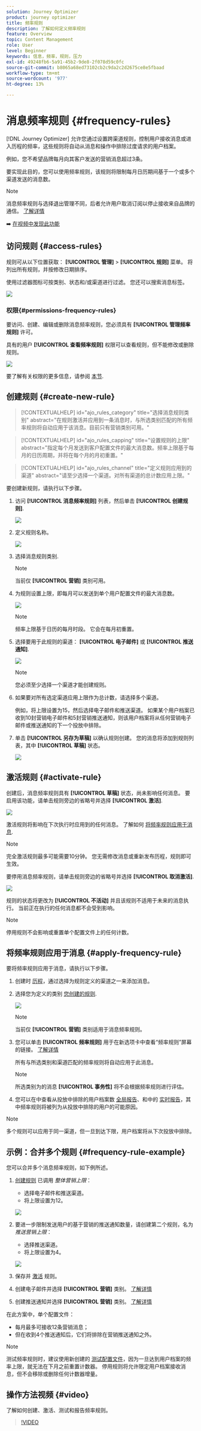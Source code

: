 ```yaml
---
solution: Journey Optimizer
product: journey optimizer
title: 频率规则
description: 了解如何定义频率规则
feature: Overview
topic: Content Management
role: User
level: Beginner
keywords: 信息，频率，规则，压力
exl-id: 49248fb6-5a91-45b2-9de8-2f078d59c0fc
source-git-commit: b8065a68ed73102cb2c9da2c2d2675ce8e5fbaad
workflow-type: tm+mt
source-wordcount: '977'
ht-degree: 13%

---
```


# 消息频率规则 {#frequency-rules}

[!DNL Journey Optimizer] 允许您通过设置跨渠道规则，控制用户接收消息或进入历程的频率，这些规则将自动从消息和操作中排除过度请求的用户档案。

例如，您不希望品牌每月向其客户发送的营销消息超过3条。

要实现此目的，您可以使用频率规则，该规则将限制每月日历期间基于一个或多个渠道发送的消息数。

>[!NOTE]
>
>消息频率规则与选择退出管理不同，后者允许用户取消订阅以停止接收来自品牌的通信。 [了解详情](../privacy/opt-out.md#opt-out-management)

➡️ [在视频中发现此功能](#video)

## 访问规则 {#access-rules}

规则可从以下位置获取： **[!UICONTROL 管理]** > **[!UICONTROL 规则]** 菜单。 将列出所有规则，并按修改日期排序。

使用过滤器图标可按类别、状态和/或渠道进行过滤。 您还可以搜索消息标签。

![](assets/message-rules-filter.png)

### 权限{#permissions-frequency-rules}

要访问、创建、编辑或删除消息频率规则，您必须具有 **[!UICONTROL 管理频率规则]** 许可。

具有的用户 **[!UICONTROL 查看频率规则]** 权限可以查看规则，但不能修改或删除规则。

![](assets/message-rules-access.png)

要了解有关权限的更多信息，请参阅 [本节](../administration/high-low-permissions.md).

## 创建规则 {#create-new-rule}

>[!CONTEXTUALHELP]
>id="ajo_rules_category"
>title="选择消息规则类别"
>abstract="在规则激活并应用到一条消息时，与所选类别匹配的所有频率规则将自动应用于该消息。目前只有营销类别可用。"

>[!CONTEXTUALHELP]
>id="ajo_rules_capping"
>title="设置规则的上限"
>abstract="指定每个月发送到客户配置文件的最大消息数。频率上限基于每月的日历周期，并将在每个月的月初重置。"

>[!CONTEXTUALHELP]
>id="ajo_rules_channel"
>title="定义规则应用到的渠道"
>abstract="请至少选择一个渠道。对所有渠道的总计数应用上限。"

要创建新规则，请执行以下步骤。

1. 访问 **[!UICONTROL 消息频率规则]** 列表，然后单击 **[!UICONTROL 创建规则]**.

   ![](assets/message-rules-create.png)

1. 定义规则名称。

   ![](assets/message-rules-details.png)

1. 选择消息规则类别.

   >[!NOTE]
   >
   >当前仅 **[!UICONTROL 营销]** 类别可用。

1. 为规则设置上限，即每月可以发送到单个用户配置文件的最大消息数。

   ![](assets/message-rules-capping.png)

   >[!NOTE]
   >
   >频率上限基于日历的每月时段。 它会在每月初重置。

1. 选择要用于此规则的渠道： **[!UICONTROL 电子邮件]** 或 **[!UICONTROL 推送通知]**.

   ![](assets/message-rules-channels.png)

   >[!NOTE]
   >
   >您必须至少选择一个渠道才能创建规则。

1. 如果要对所有选定渠道应用上限作为总计数，请选择多个渠道。

   例如，将上限设置为15，然后选择电子邮件和推送渠道。 如果某个用户档案已收到10封营销电子邮件和5封营销推送通知，则该用户档案将从任何营销电子邮件或推送通知的下一个投放中排除。

1. 单击 **[!UICONTROL 另存为草稿]** 以确认规则创建。 您的消息将添加到规则列表，其中 **[!UICONTROL 草稿]** 状态。

   ![](assets/message-rules-created.png)

## 激活规则 {#activate-rule}

创建后，消息频率规则具有 **[!UICONTROL 草稿]** 状态，尚未影响任何消息。 要启用该功能，请单击规则旁边的省略号并选择 **[!UICONTROL 激活]**.

![](assets/message-rules-activate.png)

激活规则将影响在下次执行时应用到的任何消息。 了解如何 [将频率规则应用于消息](#apply-frequency-rule).

>[!NOTE]
>
>完全激活规则最多可能需要10分钟。 您无需修改消息或重新发布历程，规则即可生效。

要停用消息频率规则，请单击规则旁边的省略号并选择 **[!UICONTROL 取消激活]**.

![](assets/message-rules-deactivate.png)

规则的状态将更改为 **[!UICONTROL 不活动]** 并且该规则不适用于未来的消息执行。 当前正在执行的任何消息都不会受到影响。

>[!NOTE]
>
>停用规则不会影响或重置单个配置文件上的任何计数。

## 将频率规则应用于消息 {#apply-frequency-rule}

要将频率规则应用于消息，请执行以下步骤。

1. 创建时 [历程](../building-journeys/journey-gs.md)，通过选择为规则定义的渠道之一来添加消息。

1. 选择您为定义的类别 [您创建的规则](#create-new-rule).

   ![](assets/journey-message-category.png)

   >[!NOTE]
   >
   >当前仅 **[!UICONTROL 营销]** 类别适用于消息频率规则。

1. 您可以单击 **[!UICONTROL 频率规则]** 用于在新选项卡中查看“频率规则”屏幕的链接。 [了解详情](#access-rules)

   所有与所选类别和渠道匹配的频率规则将自动应用于此消息。

   >[!NOTE]
   >
   >所选类别为的消息 **[!UICONTROL 事务性]** 将不会根据频率规则进行评估。

1. 您可以在中查看从投放中排除的用户档案数 [全局报告](../reports/global-report.md)、和中的 [实时报告](../reports/live-report.md)，其中频率规则将被列为从投放中排除的用户的可能原因。

>[!NOTE]
>
>多个规则可以应用于同一渠道，但一旦到达下限，用户档案将从下次投放中排除。

## 示例：合并多个规则 {#frequency-rule-example}

您可以合并多个消息频率规则，如下例所述。

1. [创建规则](#create-new-rule) 已调用 *整体营销上限*：

   * 选择电子邮件和推送渠道。
   * 将上限设置为12。

   ![](assets/message-rules-ex-overall-cap.png)

1. 要进一步限制发送用户的基于营销的推送通知数量，请创建第二个规则，名为 *推送营销上限*：

   * 选择推送渠道。
   * 将上限设置为4。

   ![](assets/message-rules-ex-push-cap.png)

1. 保存并 [激活](#activate-rule) 规则。

1. 创建电子邮件并选择 **[!UICONTROL 营销]** 类别。 [了解详情](../email/create-email.md)

1. 创建推送通知并选择 **[!UICONTROL 营销]** 类别。 [了解详情](../push/create-push.md)

在此方案中，单个配置文件：
* 每月最多可接收12条营销消息；
* 但在收到4个推送通知后，它们将排除在营销推送通知之外。

>[!NOTE]
>
>测试频率规则时，建议使用新创建的 [测试配置文件](../segment/creating-test-profiles.md)，因为一旦达到用户档案的频率上限，就无法在下月之前重置计数器。 停用规则将允许限定用户档案接收消息，但不会移除或删除任何计数器增量。

## 操作方法视频 {#video}

了解如何创建、激活、测试和报告频率规则。

>[!VIDEO](https://video.tv.adobe.com/v/344451?quality=12)
